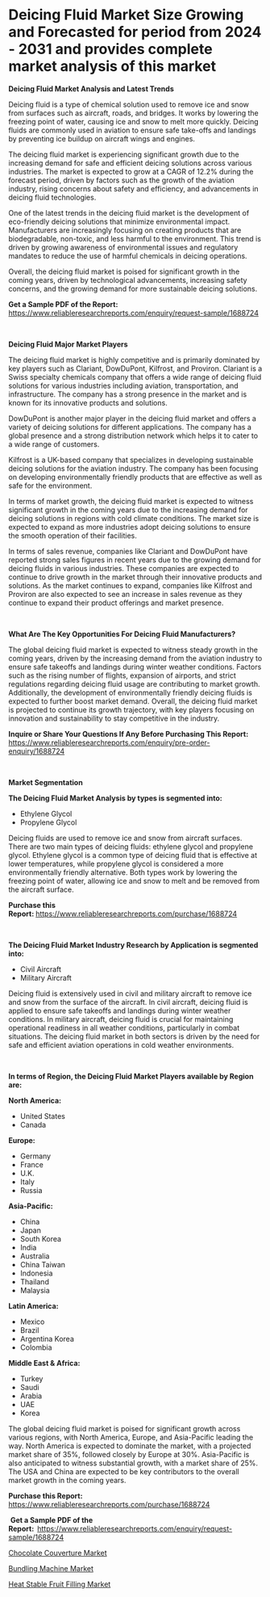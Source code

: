 <p><h1>Deicing Fluid Market Size Growing and Forecasted for period from 2024 - 2031 and provides complete market analysis of this market</h1></p><p><strong>Deicing Fluid Market Analysis and Latest Trends</strong></p>
<p><p>Deicing fluid is a type of chemical solution used to remove ice and snow from surfaces such as aircraft, roads, and bridges. It works by lowering the freezing point of water, causing ice and snow to melt more quickly. Deicing fluids are commonly used in aviation to ensure safe take-offs and landings by preventing ice buildup on aircraft wings and engines.</p><p>The deicing fluid market is experiencing significant growth due to the increasing demand for safe and efficient deicing solutions across various industries. The market is expected to grow at a CAGR of 12.2% during the forecast period, driven by factors such as the growth of the aviation industry, rising concerns about safety and efficiency, and advancements in deicing fluid technologies.</p><p>One of the latest trends in the deicing fluid market is the development of eco-friendly deicing solutions that minimize environmental impact. Manufacturers are increasingly focusing on creating products that are biodegradable, non-toxic, and less harmful to the environment. This trend is driven by growing awareness of environmental issues and regulatory mandates to reduce the use of harmful chemicals in deicing operations.</p><p>Overall, the deicing fluid market is poised for significant growth in the coming years, driven by technological advancements, increasing safety concerns, and the growing demand for more sustainable deicing solutions.</p></p>
<p><strong>Get a Sample PDF of the Report:&nbsp;</strong> <a href="https://www.reliableresearchreports.com/enquiry/request-sample/1688724">https://www.reliableresearchreports.com/enquiry/request-sample/1688724</a></p>
<p>&nbsp;</p>
<p><strong>Deicing Fluid Major Market Players</strong></p>
<p><p>The deicing fluid market is highly competitive and is primarily dominated by key players such as Clariant, DowDuPont, Kilfrost, and Proviron. Clariant is a Swiss specialty chemicals company that offers a wide range of deicing fluid solutions for various industries including aviation, transportation, and infrastructure. The company has a strong presence in the market and is known for its innovative products and solutions.</p><p>DowDuPont is another major player in the deicing fluid market and offers a variety of deicing solutions for different applications. The company has a global presence and a strong distribution network which helps it to cater to a wide range of customers.</p><p>Kilfrost is a UK-based company that specializes in developing sustainable deicing solutions for the aviation industry. The company has been focusing on developing environmentally friendly products that are effective as well as safe for the environment.</p><p>In terms of market growth, the deicing fluid market is expected to witness significant growth in the coming years due to the increasing demand for deicing solutions in regions with cold climate conditions. The market size is expected to expand as more industries adopt deicing solutions to ensure the smooth operation of their facilities.</p><p>In terms of sales revenue, companies like Clariant and DowDuPont have reported strong sales figures in recent years due to the growing demand for deicing fluids in various industries. These companies are expected to continue to drive growth in the market through their innovative products and solutions. As the market continues to expand, companies like Kilfrost and Proviron are also expected to see an increase in sales revenue as they continue to expand their product offerings and market presence.</p></p>
<p>&nbsp;</p>
<p><strong>What Are The Key Opportunities For Deicing Fluid Manufacturers?</strong></p>
<p><p>The global deicing fluid market is expected to witness steady growth in the coming years, driven by the increasing demand from the aviation industry to ensure safe takeoffs and landings during winter weather conditions. Factors such as the rising number of flights, expansion of airports, and strict regulations regarding deicing fluid usage are contributing to market growth. Additionally, the development of environmentally friendly deicing fluids is expected to further boost market demand. Overall, the deicing fluid market is projected to continue its growth trajectory, with key players focusing on innovation and sustainability to stay competitive in the industry.</p></p>
<p><strong>Inquire or Share Your Questions If Any Before Purchasing This Report:</strong> <a href="https://www.reliableresearchreports.com/enquiry/pre-order-enquiry/1688724">https://www.reliableresearchreports.com/enquiry/pre-order-enquiry/1688724</a></p>
<p>&nbsp;</p>
<p><strong>Market Segmentation</strong></p>
<p><strong>The Deicing Fluid Market Analysis by types is segmented into:</strong></p>
<p><ul><li>Ethylene Glycol</li><li>Propylene Glycol</li></ul></p>
<p><p>Deicing fluids are used to remove ice and snow from aircraft surfaces. There are two main types of deicing fluids: ethylene glycol and propylene glycol. Ethylene glycol is a common type of deicing fluid that is effective at lower temperatures, while propylene glycol is considered a more environmentally friendly alternative. Both types work by lowering the freezing point of water, allowing ice and snow to melt and be removed from the aircraft surface.</p></p>
<p><strong>Purchase this Report:&nbsp;</strong><a href="https://www.reliableresearchreports.com/purchase/1688724">https://www.reliableresearchreports.com/purchase/1688724</a></p>
<p>&nbsp;</p>
<p><strong>The Deicing Fluid Market Industry Research by Application is segmented into:</strong></p>
<p><ul><li>Civil Aircraft</li><li>Military Aircraft</li></ul></p>
<p><p>Deicing fluid is extensively used in civil and military aircraft to remove ice and snow from the surface of the aircraft. In civil aircraft, deicing fluid is applied to ensure safe takeoffs and landings during winter weather conditions. In military aircraft, deicing fluid is crucial for maintaining operational readiness in all weather conditions, particularly in combat situations. The deicing fluid market in both sectors is driven by the need for safe and efficient aviation operations in cold weather environments.</p></p>
<p>&nbsp;</p>
<p><strong>In terms of Region, the Deicing Fluid Market Players available by Region are:</strong></p>
<p>
    <p> <strong> North America: </strong>
        <ul>
            <li>United States</li>
            <li>Canada</li>
        </ul>
        </p> 
    <p> <strong> Europe: </strong>
        <ul>
            <li>Germany</li>
            <li>France</li>
            <li>U.K.</li>
            <li>Italy</li>
            <li>Russia</li>
        </ul>
        </p> 
    <p> <strong> Asia-Pacific: </strong>
        <ul>
            <li>China</li>
            <li>Japan</li>
            <li>South Korea</li>
            <li>India</li>
            <li>Australia</li>
            <li>China Taiwan</li>
            <li>Indonesia</li>
            <li>Thailand</li>
            <li>Malaysia</li>
        </ul>
        </p> 
    <p> <strong> Latin America: </strong>
        <ul>
            <li>Mexico</li>
            <li>Brazil</li>
            <li>Argentina Korea</li>
            <li>Colombia</li>
        </ul>
        </p> 
    <p> <strong> Middle East & Africa: </strong>
        <ul>
            <li>Turkey</li>
            <li>Saudi</li>
            <li>Arabia</li>
            <li>UAE</li>
            <li>Korea</li>
        </ul>
    </p>
    </p>
<p><p>The global deicing fluid market is poised for significant growth across various regions, with North America, Europe, and Asia-Pacific leading the way. North America is expected to dominate the market, with a projected market share of 35%, followed closely by Europe at 30%. Asia-Pacific is also anticipated to witness substantial growth, with a market share of 25%. The USA and China are expected to be key contributors to the overall market growth in the coming years.</p></p>
<p><strong>Purchase this Report: </strong><a href="https://www.reliableresearchreports.com/purchase/1688724">https://www.reliableresearchreports.com/purchase/1688724</a></p>
<p>&nbsp;<strong>Get a Sample PDF of the Report:&nbsp;&nbsp;</strong><a href="https://www.reliableresearchreports.com/enquiry/request-sample/1688724">https://www.reliableresearchreports.com/enquiry/request-sample/1688724</a></p>
<p><strong></strong></p>
<p><p><a href="https://view.publitas.com/reportprime-1/chocolate-couverture-market-offer-valuable-insights-into-market-size-market-share-market-trends-and-projections-spanning-from-2023-to-2030/">Chocolate Couverture Market</a></p><p><a href="https://view.publitas.com/reportprime-1/bundling-machine-market-research-report-reveals-the-latest-trends-and-opportunities-of-this-market-for-period-from-2023-2030/">Bundling Machine Market</a></p><p><a href="https://view.publitas.com/reportprime-1/heat-stable-fruit-filling-market-size-furnishes-valuable-information-encompassing-market-share-market-trends-and-projections-spanning-from-2023-to-2030/">Heat Stable Fruit Filling Market</a></p></p>